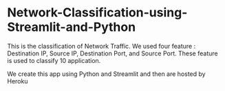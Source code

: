 # Network-Classification-using-Streamlit-and-Python

This is the classification of Network Traffic. We used four feature : Destination IP, Source IP, Destination Port, and Source Port. These feature is used to classify 10 application. 

We create this app using Python and Streamlit and then are hosted by Heroku
